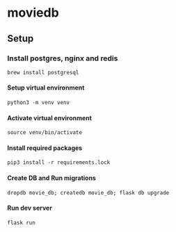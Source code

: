 # moviedb

## Setup

### Install postgres, nginx and redis
`brew install postgresql`

#### Setup virtual environment
`python3 -m venv venv`

#### Activate virtual environment
`source venv/bin/activate`

#### Install required packages
`pip3 install -r requirements.lock`

#### Create DB and Run migrations
`dropdb movie_db; createdb movie_db; flask db upgrade`

#### Run dev server
`flask run`

